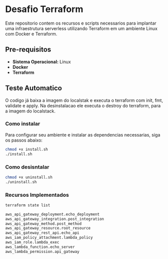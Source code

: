 # Desafio Terraform

Este repositorio contem os recursos e scripts necessarios para implantar uma infraestrutura serverless utilizando Terraform em um ambiente Linux com Docker e Terraform.

## Pre-requisitos

- **Sistema Operacional:** Linux
- **Docker**
- **Terraform**

## Teste Automatico

O codigo já baixa a imagem do localstak e executa o terraform com init, fmt, validate e apply.
Na desinstalacao ele executa o destroy do terraform, para a imagem do localstack.

### Como instalar

Para configurar seu ambiente e instalar as dependencias necessarias, siga os passos abaixo:

```bash
chmod +x install.sh
./install.sh
```

### Como desisntalar

```bash
chmod +x uninstall.sh
./uninstall.sh
```

### Recursos Implementados

```bash
terraform state list

aws_api_gateway_deployment.echo_deployment
aws_api_gateway_integration.post_integration
aws_api_gateway_method.post_method
aws_api_gateway_resource.root_resource
aws_api_gateway_rest_api.echo_api
aws_iam_policy_attachment.lambda_policy
aws_iam_role.lambda_exec
aws_lambda_function.echo_server
aws_lambda_permission.api_gateway
````